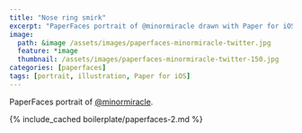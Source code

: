```yaml
---
title: "Nose ring smirk"
excerpt: "PaperFaces portrait of @minormiracle drawn with Paper for iOS on an iPad."
image: 
  path: &image /assets/images/paperfaces-minormiracle-twitter.jpg 
  feature: *image
  thumbnail: /assets/images/paperfaces-minormiracle-twitter-150.jpg
categories: [paperfaces]
tags: [portrait, illustration, Paper for iOS]
---
```


PaperFaces portrait of [@minormiracle](https://twitter.com/minormiracle).

{% include_cached boilerplate/paperfaces-2.md %}
